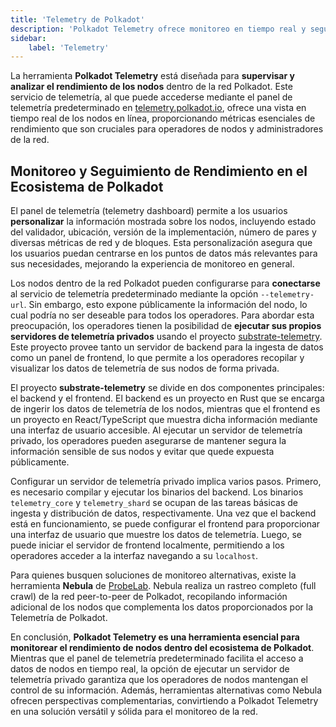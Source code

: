 ```yaml
---
title: 'Telemetry de Polkadot'
description: 'Polkadot Telemetry ofrece monitoreo en tiempo real y seguimiento de rendimiento para los nodos de la red Polkadot con métricas personalizables.'
sidebar:   
    label: 'Telemetry'
---
```


La herramienta **Polkadot Telemetry** está diseñada para **supervisar y analizar el rendimiento de los nodos** dentro de la red Polkadot. Este servicio de telemetría, al que puede accederse mediante el panel de telemetría predeterminado en [telemetry.polkadot.io](https://telemetry.polkadot.io/), ofrece una vista en tiempo real de los nodos en línea, proporcionando métricas esenciales de rendimiento que son cruciales para operadores de nodos y administradores de la red.

## Monitoreo y Seguimiento de Rendimiento en el Ecosistema de Polkadot
El panel de telemetría (telemetry dashboard) permite a los usuarios **personalizar** la información mostrada sobre los nodos, incluyendo estado del validador, ubicación, versión de la implementación, número de pares y diversas métricas de red y de bloques. Esta personalización asegura que los usuarios puedan centrarse en los puntos de datos más relevantes para sus necesidades, mejorando la experiencia de monitoreo en general.

Los nodos dentro de la red Polkadot pueden configurarse para **conectarse** al servicio de telemetría predeterminado mediante la opción `--telemetry-url`. Sin embargo, esto expone públicamente la información del nodo, lo cual podría no ser deseable para todos los operadores. Para abordar esta preocupación, los operadores tienen la posibilidad de **ejecutar sus propios servidores de telemetría privados** usando el proyecto [substrate-telemetry](https://github.com/paritytech/substrate-telemetry). Este proyecto provee tanto un servidor de backend para la ingesta de datos como un panel de frontend, lo que permite a los operadores recopilar y visualizar los datos de telemetría de sus nodos de forma privada.

El proyecto **substrate-telemetry** se divide en dos componentes principales: el backend y el frontend. El backend es un proyecto en Rust que se encarga de ingerir los datos de telemetría de los nodos, mientras que el frontend es un proyecto en React/TypeScript que muestra dicha información mediante una interfaz de usuario accesible. Al ejecutar un servidor de telemetría privado, los operadores pueden asegurarse de mantener segura la información sensible de sus nodos y evitar que quede expuesta públicamente.

Configurar un servidor de telemetría privado implica varios pasos. Primero, es necesario compilar y ejecutar los binarios del backend. Los binarios `telemetry_core` y `telemetry_shard` se ocupan de las tareas básicas de ingesta y distribución de datos, respectivamente. Una vez que el backend está en funcionamiento, se puede configurar el frontend para proporcionar una interfaz de usuario que muestre los datos de telemetría. Luego, se puede iniciar el servidor de frontend localmente, permitiendo a los operadores acceder a la interfaz navegando a su `localhost`.

Para quienes busquen soluciones de monitoreo alternativas, existe la herramienta **Nebula** de [ProbeLab](https://www.probelab.io/). Nebula realiza un rastreo completo (full crawl) de la red peer-to-peer de Polkadot, recopilando información adicional de los nodos que complementa los datos proporcionados por la Telemetría de Polkadot.

En conclusión, **Polkadot Telemetry es una herramienta esencial para monitorear el rendimiento de nodos dentro del ecosistema de Polkadot**. Mientras que el panel de telemetría predeterminado facilita el acceso a datos de nodos en tiempo real, la opción de ejecutar un servidor de telemetría privado garantiza que los operadores de nodos mantengan el control de su información. Además, herramientas alternativas como Nebula ofrecen perspectivas complementarias, convirtiendo a Polkadot Telemetry en una solución versátil y sólida para el monitoreo de la red.
